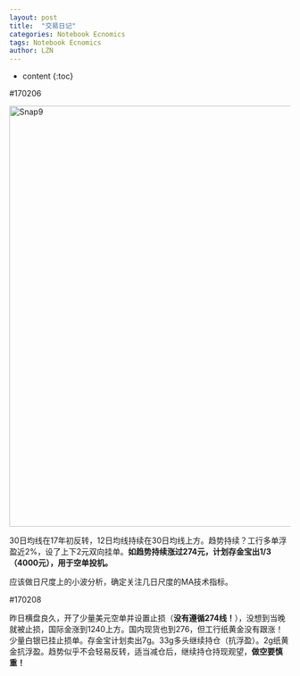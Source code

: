 ```yaml
---
layout: post
title:  "交易日记" 
categories: Notebook Ecnomics
tags: Notebook Ecnomics
author: LZN
---
```


* content
{:toc}

#170206

<a href="https://raw.githubusercontent.com/Novarizark/Novarizark.github.io/masthttps://raw.githubusercontent.com/Novarizark/Novarizark.github.io/master/uploads/2017/02/Snap9.jpg"><img class="alignnone size-full wp-image-961" src="https://raw.githubusercontent.com/Novarizark/Novarizark.github.io/masthttps://raw.githubusercontent.com/Novarizark/Novarizark.github.io/master/uploads/2017/02/Snap9.jpg" alt="Snap9" width="1269" height="754" /></a>

30日均线在17年初反转，12日均线持续在30日均线上方。趋势持续？工行多单浮盈近2%，设了上下2元双向挂单。<strong>如趋势持续涨过274元，计划存金宝出1/3（4000元），用于空单投机。</strong>

应该做日尺度上的小波分析，确定关注几日尺度的MA技术指标。<span id="transmark" style="display: none; width: 0px; height: 0px;"></span>

#170208

昨日横盘良久，开了少量美元空单并设置止损（<strong>没有遵循274线！</strong>），没想到当晚就被止损，国际金涨到1240上方。国内现货也到276，但工行纸黄金没有跟涨！少量白银已挂止损单。存金宝计划卖出7g。33g多头继续持仓（抗浮盈）。2g纸黄金抗浮盈。趋势似乎不会轻易反转，适当减仓后，继续持仓持现观望，<strong>做空要慎重！</strong>